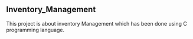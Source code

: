 ## Inventory_Management
This project is about inventory Management which has been done using C programming language.
